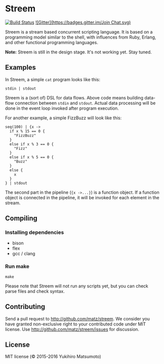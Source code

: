 # Streem
[![Build Status](https://travis-ci.org/matz/streem.svg?branch=master)](https://travis-ci.org/matz/streem)
[![Gitter](https://badges.gitter.im/Join Chat.svg)](https://gitter.im/matz/streem?utm_source=badge&utm_medium=badge&utm_campaign=pr-badge&utm_content=badge)

Streem is a stream based concurrent scripting language. It is based on a
programming model similar to the shell, with influences from Ruby, Erlang, and
other functional programming languages.

__Note:__ Streem is still in the design stage. It's not working yet.  Stay tuned.

## Examples
In Streem, a simple `cat` program looks like this:

```
stdin | stdout
```

Streem is a (sort of) DSL for data flows.  Above code means
building data-flow connection between `stdin` and `stdout`.
Actual data processing will be done in the event loop
invoked after program execution.

For another example, a simple FizzBuzz will look like this:

```
seq(100) | {x ->
  if x % 15 == 0 {
    "FizzBuzz"
  }
  else if x % 3 == 0 {
    "Fizz"
  }
  else if x % 5 == 0 {
    "Buzz"
  }
  else {
    x
  }
} | stdout
```

The second part in the pipeline (`{x ->...}`) is a function
object.  If a function object is connected in the pipeline,
it will be invoked for each element in the stream.

## Compiling

### Installing dependencies

* bison
* flex
* gcc / clang

### Run make
```
make
```

Please note that Streem will not run any scripts yet, but you can check parse files and check syntax.

## Contributing
Send a pull request to <http://github.com/matz/streem>.  We consider
you have granted non-exclusive right to your contributed code under
MIT license.  Use <http://github.com/matz/streem/issues> for
discussion.

## License
MIT license (&copy; 2015-2016 Yukihiro Matsumoto)
